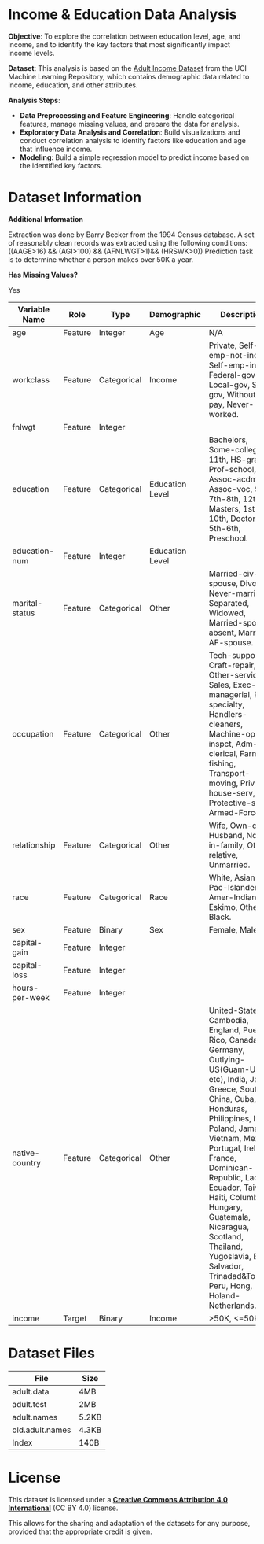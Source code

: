 # Income & Education Data Analysis

**Objective**: To explore the correlation between education level, age, and income, and to identify the key factors that most significantly impact income levels.

**Dataset**: This analysis is based on the [Adult Income Dataset](https://archive.ics.uci.edu/ml/datasets/Adult) from the UCI Machine Learning Repository, which contains demographic data related to income, education, and other attributes.

**Analysis Steps**:

- **Data Preprocessing and Feature Engineering**: Handle categorical features, manage missing values, and prepare the data for analysis.
- **Exploratory Data Analysis and Correlation**: Build visualizations and conduct correlation analysis to identify factors like education and age that influence income.
- **Modeling**: Build a simple regression model to predict income based on the identified key factors.

# **Dataset Information**

**Additional Information**

Extraction was done by Barry Becker from the 1994 Census database.  A set of reasonably clean records was extracted using the following conditions: ((AAGE>16) && (AGI>100) && (AFNLWGT>1)&& (HRSWK>0))
Prediction task is to determine whether a person makes over 50K a year.

**Has Missing Values?**

Yes

| **Variable Name** | **Role** | **Type** | **Demographic** | **Description** | **Missing Values** |
| --- | --- | --- | --- | --- | --- |
| age | Feature | Integer | Age | N/A | no |
| workclass | Feature | Categorical | Income | Private, Self-emp-not-inc, Self-emp-inc, Federal-gov, Local-gov, State-gov, Without-pay, Never-worked. | yes |
| fnlwgt | Feature | Integer |  |  | no |
| education | Feature | Categorical | Education Level | Bachelors, Some-college, 11th, HS-grad, Prof-school, Assoc-acdm, Assoc-voc, 9th, 7th-8th, 12th, Masters, 1st-4th, 10th, Doctorate, 5th-6th, Preschool. | no |
| education-num | Feature | Integer | Education Level |  | no |
| marital-status | Feature | Categorical | Other | Married-civ-spouse, Divorced, Never-married, Separated, Widowed, Married-spouse-absent, Married-AF-spouse. | no |
| occupation | Feature | Categorical | Other | Tech-support, Craft-repair, Other-service, Sales, Exec-managerial, Prof-specialty, Handlers-cleaners, Machine-op-inspct, Adm-clerical, Farming-fishing, Transport-moving, Priv-house-serv, Protective-serv, Armed-Forces. | yes |
| relationship | Feature | Categorical | Other | Wife, Own-child, Husband, Not-in-family, Other-relative, Unmarried. | no |
| race | Feature | Categorical | Race | White, Asian-Pac-Islander, Amer-Indian-Eskimo, Other, Black. | no |
| sex | Feature | Binary | Sex | Female, Male. | no |
| capital-gain | Feature | Integer |  |  | no |
| capital-loss | Feature | Integer |  |  | no |
| hours-per-week | Feature | Integer |  |  | no |
| native-country | Feature | Categorical | Other | United-States, Cambodia, England, Puerto-Rico, Canada, Germany, Outlying-US(Guam-USVI-etc), India, Japan, Greece, South, China, Cuba, Iran, Honduras, Philippines, Italy, Poland, Jamaica, Vietnam, Mexico, Portugal, Ireland, France, Dominican-Republic, Laos, Ecuador, Taiwan, Haiti, Columbia, Hungary, Guatemala, Nicaragua, Scotland, Thailand, Yugoslavia, El-Salvador, Trinadad&Tobago, Peru, Hong, Holand-Netherlands. | yes |
| income | Target | Binary | Income | >50K, <=50K. | no |

# **Dataset Files**

| **File** | **Size** |
| --- | --- |
| adult.data | 4MB |
| adult.test | 2MB |
| adult.names | 5.2KB |
| old.adult.names | 4.3KB |
| Index | 140B |

# **License**

This dataset is licensed under a [**Creative Commons Attribution 4.0 International**](https://creativecommons.org/licenses/by/4.0/legalcode) (CC BY 4.0) license.

This allows for the sharing and adaptation of the datasets for any purpose, provided that the appropriate credit is given.